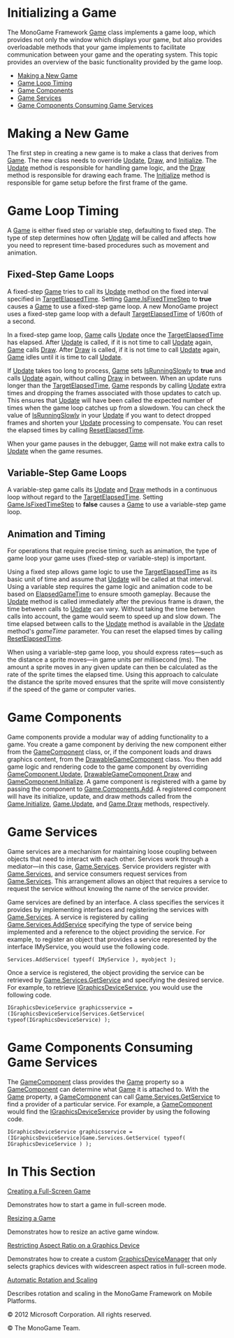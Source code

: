 

# Initializing a Game

The MonoGame Framework [Game](xref:Microsoft.Xna.Framework.Game) class implements a game loop, which provides not only the window which displays your game, but also provides overloadable methods that your game implements to facilitate communication between your game and the operating system. This topic provides an overview of the basic functionality provided by the game loop.

*   [Making a New Game](#making-a-new-game)
*   [Game Loop Timing](#game-loop-timing)
*   [Game Components](#fixed-step-game-loops)
*   [Game Services](#game-services)
*   [Game Components Consuming Game Services](#game-components-consuming-game-services)

# Making a New Game

The first step in creating a new game is to make a class that derives from [Game](xref:Microsoft.Xna.Framework.Game). The new class needs to override [Update](xref:Microsoft.Xna.Framework.Game.Update), [Draw](xref:Microsoft.Xna.Framework.Game.Draw), and [Initialize](xref:Microsoft.Xna.Framework.Game.Initialize). The [Update](xref:Microsoft.Xna.Framework.Game.Update) method is responsible for handling game logic, and the [Draw](xref:Microsoft.Xna.Framework.Game.Draw) method is responsible for drawing each frame. The [Initialize](xref:Microsoft.Xna.Framework.Game.Initialize) method is responsible for game setup before the first frame of the game.

# Game Loop Timing

A [Game](xref:Microsoft.Xna.Framework.Game) is either fixed step or variable step, defaulting to fixed step. The type of step determines how often [Update](xref:Microsoft.Xna.Framework.Game.Update) will be called and affects how you need to represent time-based procedures such as movement and animation.

## Fixed-Step Game Loops

A fixed-step [Game](xref:Microsoft.Xna.Framework.Game) tries to call its [Update](xref:Microsoft.Xna.Framework.Game.Update) method on the fixed interval specified in [TargetElapsedTime](xref:Microsoft.Xna.Framework.Game.TargetElapsedTime). Setting [Game.IsFixedTimeStep](xref:Microsoft.Xna.Framework.Game.IsFixedTimeStep) to **true** causes a [Game](xref:Microsoft.Xna.Framework.Game) to use a fixed-step game loop. A new MonoGame project uses a fixed-step game loop with a default [TargetElapsedTime](xref:Microsoft.Xna.Framework.Game.TargetElapsedTime) of 1/60th of a second.

In a fixed-step game loop, [Game](xref:Microsoft.Xna.Framework.Game) calls [Update](xref:Microsoft.Xna.Framework.Game.Update) once the [TargetElapsedTime](xref:Microsoft.Xna.Framework.Game.TargetElapsedTime) has elapsed. After [Update](xref:Microsoft.Xna.Framework.Game.Update) is called, if it is not time to call [Update](xref:Microsoft.Xna.Framework.Game.Update) again, [Game](xref:Microsoft.Xna.Framework.Game) calls [Draw](xref:Microsoft.Xna.Framework.Game.Draw). After [Draw](xref:Microsoft.Xna.Framework.Game.Draw) is called, if it is not time to call [Update](xref:Microsoft.Xna.Framework.Game.Update) again, [Game](xref:Microsoft.Xna.Framework.Game) idles until it is time to call [Update](xref:Microsoft.Xna.Framework.Game.Update).

If [Update](xref:Microsoft.Xna.Framework.Game.Update) takes too long to process, [Game](xref:Microsoft.Xna.Framework.Game) sets [IsRunningSlowly](xref:Microsoft.Xna.Framework.GameTime.IsRunningSlowly) to **true** and calls [Update](xref:Microsoft.Xna.Framework.Game.Update) again, without calling [Draw](xref:Microsoft.Xna.Framework.Game.Draw) in between. When an update runs longer than the [TargetElapsedTime](xref:Microsoft.Xna.Framework.Game.TargetElapsedTime), [Game](xref:Microsoft.Xna.Framework.Game) responds by calling [Update](xref:Microsoft.Xna.Framework.Game.Update) extra times and dropping the frames associated with those updates to catch up. This ensures that [Update](xref:Microsoft.Xna.Framework.Game.Update) will have been called the expected number of times when the game loop catches up from a slowdown. You can check the value of [IsRunningSlowly](xref:Microsoft.Xna.Framework.GameTime.IsRunningSlowly) in your [Update](xref:Microsoft.Xna.Framework.Game.Update) if you want to detect dropped frames and shorten your [Update](xref:Microsoft.Xna.Framework.Game.Update) processing to compensate. You can reset the elapsed times by calling [ResetElapsedTime](xref:MXF.Game.ResetElapsedTime).

When your game pauses in the debugger, [Game](xref:Microsoft.Xna.Framework.Game) will not make extra calls to [Update](xref:Microsoft.Xna.Framework.Game.Update) when the game resumes.

## Variable-Step Game Loops

A variable-step game calls its [Update](xref:Microsoft.Xna.Framework.Game.Update) and [Draw](xref:Microsoft.Xna.Framework.Game.Draw) methods in a continuous loop without regard to the [TargetElapsedTime](xref:Microsoft.Xna.Framework.Game.TargetElapsedTime). Setting [Game.IsFixedTimeStep](xref:Microsoft.Xna.Framework.Game.IsFixedTimeStep) to **false** causes a [Game](xref:Microsoft.Xna.Framework.Game) to use a variable-step game loop.

## Animation and Timing

For operations that require precise timing, such as animation, the type of game loop your game uses (fixed-step or variable-step) is important.

Using a fixed step allows game logic to use the [TargetElapsedTime](xref:Microsoft.Xna.Framework.Game.TargetElapsedTime) as its basic unit of time and assume that [Update](xref:Microsoft.Xna.Framework.Game.Update) will be called at that interval. Using a variable step requires the game logic and animation code to be based on [ElapsedGameTime](xref:Microsoft.Xna.Framework.GameTime.ElapsedGameTime) to ensure smooth gameplay. Because the [Update](xref:Microsoft.Xna.Framework.Game.Update) method is called immediately after the previous frame is drawn, the time between calls to [Update](xref:Microsoft.Xna.Framework.Game.Update) can vary. Without taking the time between calls into account, the game would seem to speed up and slow down. The time elapsed between calls to the [Update](xref:Microsoft.Xna.Framework.Game.Update) method is available in the [Update](xref:Microsoft.Xna.Framework.Game.Update) method's _gameTime_ parameter. You can reset the elapsed times by calling [ResetElapsedTime](xref:MXF.Game.ResetElapsedTime).

When using a variable-step game loop, you should express rates—such as the distance a sprite moves—in game units per millisecond (ms). The amount a sprite moves in any given update can then be calculated as the rate of the sprite times the elapsed time. Using this approach to calculate the distance the sprite moved ensures that the sprite will move consistently if the speed of the game or computer varies.

# Game Components

Game components provide a modular way of adding functionality to a game. You create a game component by deriving the new component either from the [GameComponent](xref:Microsoft.Xna.Framework.GameComponent) class, or, if the component loads and draws graphics content, from the [DrawableGameComponent](xref:Microsoft.Xna.Framework.DrawableGameComponent) class. You then add game logic and rendering code to the game component by overriding [GameComponent.Update](xref:Microsoft.Xna.Framework.GameComponent.Update), [DrawableGameComponent.Draw](xref:Microsoft.Xna.Framework.DrawableGameComponent.Draw) and [GameComponent.Initialize](xref:Microsoft.Xna.Framework.GameComponent.Initialize). A game component is registered with a game by passing the component to [Game.Components.Add](xref:Microsoft.Xna.Framework.GameComponentCollection). A registered component will have its initialize, update, and draw methods called from the [Game.Initialize](xref:Microsoft.Xna.Framework.Game.Initialize), [Game.Update](xref:Microsoft.Xna.Framework.Game.Update), and [Game.Draw](xref:Microsoft.Xna.Framework.Game.Draw) methods, respectively.

# Game Services

Game services are a mechanism for maintaining loose coupling between objects that need to interact with each other. Services work through a mediator—in this case, [Game.Services](xref:Microsoft.Xna.Framework.Game.Services). Service providers register with [Game.Services](xref:Microsoft.Xna.Framework.Game.Services), and service consumers request services from [Game.Services](xref:Microsoft.Xna.Framework.Game.Services). This arrangement allows an object that requires a service to request the service without knowing the name of the service provider.

Game services are defined by an interface. A class specifies the services it provides by implementing interfaces and registering the services with [Game.Services](xref:Microsoft.Xna.Framework.Game.Services). A service is registered by calling [Game.Services.AddService](xref:Microsoft.Xna.Framework.GameServiceContainer.AddService) specifying the type of service being implemented and a reference to the object providing the service. For example, to register an object that provides a service represented by the interface IMyService, you would use the following code.

    Services.AddService( typeof( IMyService ), myobject );

Once a service is registered, the object providing the service can be retrieved by [Game.Services.GetService](xref:Microsoft.Xna.Framework.GameServiceContainer.GetService) and specifying the desired service. For example, to retrieve [IGraphicsDeviceService](xref:Microsoft.Xna.Framework.Graphics.IGraphicsDeviceService), you would use the following code.

    IGraphicsDeviceService graphicsservice = (IGraphicsDeviceService)Services.GetService( typeof(IGraphicsDeviceService) );

# Game Components Consuming Game Services

The [GameComponent](xref:Microsoft.Xna.Framework.GameComponent) class provides the [Game](xref:Microsoft.Xna.Framework.GameComponent.Game) property so a [GameComponent](xref:Microsoft.Xna.Framework.GameComponent) can determine what [Game](xref:Microsoft.Xna.Framework.Game) it is attached to. With the [Game](xref:Microsoft.Xna.Framework.GameComponent.Game) property, a [GameComponent](xref:Microsoft.Xna.Framework.GameComponent) can call [Game.Services.GetService](xref:Microsoft.Xna.Framework.GameServiceContainer.GetService) to find a provider of a particular service. For example, a [GameComponent](xref:Microsoft.Xna.Framework.GameComponent) would find the [IGraphicsDeviceService](xref:Microsoft.Xna.Framework.Graphics.IGraphicsDeviceService) provider by using the following code.

    IGraphicsDeviceService graphicsservice = (IGraphicsDeviceService)Game.Services.GetService( typeof( IGraphicsDeviceService ) );

# In This Section

[Creating a Full-Screen Game](AppModel_HowTo_FullScreen.md)

Demonstrates how to start a game in full-screen mode.

[Resizing a Game](AppModel_HowTo_PlayerResize.md)

Demonstrates how to resize an active game window.

[Restricting Aspect Ratio on a Graphics Device](AppModel_HowTo_AspectRatio.md)

Demonstrates how to create a custom [GraphicsDeviceManager](xref:Microsoft.Xna.Framework.GraphicsDeviceManager) that only selects graphics devices with widescreen aspect ratios in full-screen mode.

[Automatic Rotation and Scaling](AutomaticRotation.md)

Describes rotation and scaling in the MonoGame Framework on Mobile Platforms.

© 2012 Microsoft Corporation. All rights reserved. 

© The MonoGame Team.
